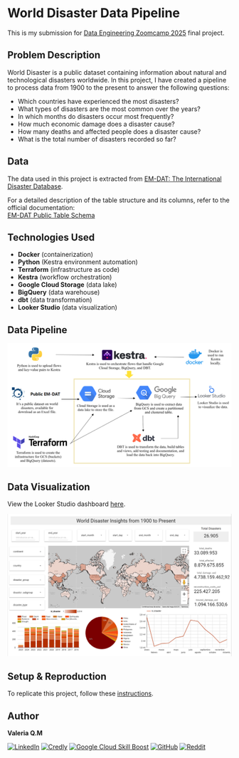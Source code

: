 # World Disaster Data Pipeline

This is my submission for [Data Engineering Zoomcamp 2025](https://github.com/DataTalksClub/data-engineering-zoomcamp) final project.

## Problem Description

World Disaster is a public dataset containing information about natural and technological disasters worldwide. In this project, I have created a pipeline to process data from 1900 to the present to answer the following questions:

- Which countries have experienced the most disasters?
- What types of disasters are the most common over the years?
- In which months do disasters occur most frequently?
- How much economic damage does a disaster cause?
- How many deaths and affected people does a disaster cause?
- What is the total number of disasters recorded so far?

## Data

The data used in this project is extracted from [EM-DAT: The International Disaster Database](https://public.emdat.be/).

For a detailed description of the table structure and its columns, refer to the official documentation:  
[EM-DAT Public Table Schema](https://doc.emdat.be/docs/data-structure-and-content/emdat-public-table/#column-description)

## Technologies Used

- **Docker** (containerization)
- **Python** (Kestra environment automation)
- **Terraform** (infrastructure as code)
- **Kestra** (workflow orchestration)
- **Google Cloud Storage** (data lake)
- **BigQuery** (data warehouse)
- **dbt** (data transformation)
- **Looker Studio** (data visualization)

## Data Pipeline

![](docs/images/Pipeline_Diagram.png)

## Data Visualization

View the Looker Studio dashboard [here](https://lookerstudio.google.com/reporting/10b79987-bfa2-4be1-9797-cdebd16eb74f).

![](docs/images/Dashboard.png)

## Setup & Reproduction

To replicate this project, follow these [instructions](docs/Instructions.md).

## Author  

**Valeria Q.M** 

[![LinkedIn](https://img.shields.io/badge/-💼%20LinkedIn-white?style=flat&logo=linkedin&logoColor=white)](https://www.linkedin.com/in/valeriaqm/)
[![Credly](https://img.shields.io/badge/-Credly-white?style=flat&logo=credly&logoColor=FFA500)](https://www.credly.com/users/valeria-quijada)
[![Google Cloud Skill Boost](https://img.shields.io/badge/-Google%20Cloud%20Skills-white?style=flat&logo=googlecloud&logoColor=4285F4)](https://www.cloudskillsboost.google/public_profiles/36f6887c-3fbb-4cab-9f3b-74f534cf89b0?locale=es)
[![GitHub](https://img.shields.io/badge/-GitHub-white?style=flat&logo=github&logoColor=181717)](https://github.com/valeqm)
[![Reddit](https://img.shields.io/badge/-Reddit-white?style=flat&logo=reddit&logoColor=FF4500)](https://www.reddit.com/)
